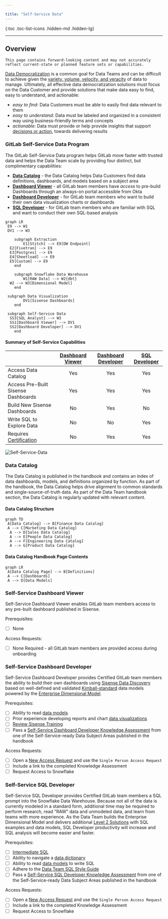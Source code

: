```yaml
---

title: "Self-Service Data"
---
```






{:toc .toc-list-icons .hidden-md .hidden-lg}

---

## Overview

`This page contains forward-looking content and may not accurately reflect current-state or planned feature sets or capabilities.`

[Data Democratization](https://www.alation.com/what-is-data-democratization/) is a common goal for Data Teams and can be difficult to achieve given the [variety, volume, velocity, and veracity](https://www.ibmbigdatahub.com/infographic/four-vs-big-data) of data to manage. Ultimately, all effective data democratization solutions must focus on the Data Customer and provide solutions that make data easy to find, easy to understand, and actionable:

- *easy to find*: Data Customers must be able to easily find data relevant to them
- *easy to understand*: Data must be labeled and organized in a consistent way using business-friendly terms and concepts
- *actionable*: Data must provide or help provide insights that support [decisions or action](http://www.onstartups.com/tabid/3339/bid/96738/Measuring-What-Matters-How-To-Pick-A-Good-Metric.aspx), towards delivering results

### GitLab Self-Service Data Program

The GitLab Self-Service Data program helps GitLab move faster with trusted data and helps the Data Team scale by providing four distinct, but complimentary capabilities:

- **[Data Catalog](/handbook/business-technology/data-team/direction/self-service/#data-catalog)** - the Data Catalog helps Data Customers find data definitions, dashboards, and models based on a subject area
- **[Dashboard Viewer](/handbook/business-technology/data-team/direction/self-service/#self-service-dashboard-viewer)** - all GitLab team members have *access* to pre-build Dashboards through an always-on portal accessible from Okta
- **[Dashboard Developer](/handbook/business-technology/data-team/direction/self-service/#self-service-dashboard-developer)** - for GitLab team members who want to build their own data visualization charts or dashboards
- **[SQL Developer](/handbook/business-technology/data-team/direction/self-service/#self-service-sql-developer)** - for GitLab team members who are familiar with SQL and want to conduct their own SQL-based analysis

```mermaid
graph LR
 E9 --> W1
 DV1 --> W3

    subgraph Extraction
        E1[Stitch] --> E9[DW Endpoint]
  E2[Fivetran] --> E9
  E3[Postgres] --> E9
  E4[Sheetload] --> E9
  E5[Custom] --> E9
    end

    subgraph Snowflake Data Warehouse
        W1[RAW Data] --> W2{dbt}
  W2 --> W3[Dimensional Model]
    end

 subgraph Data Visualization
        DV1[Sisense Dashboards]
    end

 subgraph Self-Service Data
  SS3[SQL Analyst] --> W3
  SS1[Dashboard Viewer] --> DV1
  SS2[Dashboard Developer] --> DV1
    end
```

#### Summary of Self-Service Capabilities

|                                                                                          | [Dashboard Viewer](/handbook/business-technology/data-team/direction/self-service/#self-service-dashboard-viewer) | [Dashboard Developer](/handbook/business-technology/data-team/direction/self-service/#self-service-dashboard-developer) | [SQL Developer](/handbook/business-technology/data-team/direction/self-service/#self-service-sql-developer) |
| :--------------------------------------------------------------------------------------- | :--------------------------------------------------------------------------------------------------------: | :--------------------------------------------------------------------------------------------------------------: | :--------------------------------------------------------------------------------------------------: |
| Access Data Catalog                                                                      |                                                     Yes                                                    |                                                        Yes                                                       |                                                  Yes                                                 |
| Access Pre-Built Sisense Dashboards                                                      |                                                     Yes                                                    |                                                        Yes                                                       |                                                  Yes                                                 |
| Build New Sisense Dashboards                                                             |                                                     No                                                     |                                                        Yes                                                       |                                                  No                                                  |
| Write SQL to Explore Data                                                                |                                                     No                                                     |                                                        No                                                        |                                                  Yes                                                 |
| Requires [Certification](/learn/certifications/public/) |                                                     No                                                     |                                                        Yes                                                       |                                                  Yes                                                 |

![Self-Service-Data](/handbook/business-technology/data-team/direction/self-service/self_service_data.png)

### Data Catalog

The Data Catalog is published in the handbook and contains an index of data dashboards, models, and definitions organized by function. As part of the handbook, the Data Catalog helps drive alignment to common standards and single-source-of-truth data. As part of the Data Team handbook section, the Data Catalog is regularly updated with relevant content.

#### Data Catalog Structure

```mermaid
graph TD
 A[Data Catalog] --> B[Finance Data Catalog]
 A --> C[Marketing Data Catalog]
  A --> D[Sales Data Catalog]
  A --> E[People Data Catalog]
  A --> F[Engineering Data Catalog]
  A --> G[Product Data Catalog]
```

#### Data Catalog Handbook Page Contents

```mermaid
graph LR
 A[Data Catalog Page] --> B[Definitions]
 A --> C[Dashboards]
 A --> D[Data Models]
```

### Self-Service Dashboard Viewer

Self-Service Dashboard Viewer enables GitLab team members access to any pre-built dashboard published in Sisense.

Prerequisites:

- [ ] None

Access Requests:

- [ ] None Required - all GitLab team members are provided access during onboarding

### Self-Service Dashboard Developer

Self-Service Dashboard Developer provides Certified GitLab team members the ability to build their own dashboards using [Sisense Data Discovery](https://dtdocs.sisense.com/article/data-discovery) based on well-defined and validated [Kimball-standard](https://www.kimballgroup.com/data-warehouse-business-intelligence-resources/books/data-warehouse-dw-toolkit/) data models powered by the [Enterprise Dimensional Model](/handbook/business-technology/data-team/platform/edw/).

Prerequisites:

- [ ] Ability to read [data models](https://www.lucidchart.com/pages/er-diagrams)
- [ ] Prior experience developing reports and chart [data visualizations](https://datavizcatalogue.com/index.html)
- [ ] [Review Sisense Training](/handbook/business-technology/data-team/platform/sisensecdt/)
- [ ] Pass a [Self-Service Dashboard Developer Knowledge Assessment](/learn/certifications/public/) from one of the Self-Service-ready Data Subject Areas published in the handbook

Access Requests:

- [ ] Open a [New Access Request](https://gitlab.com/gitlab-com/team-member-epics/access-requests/-/issues/new?issuable_template=New+Access+Request) and use the `Single Person Access Request`
- [ ] Include a link to the completed Knowledge Assessment
- [ ] Request Access to Snowflake

### Self-Service SQL Developer

Self-Service SQL Developer provides Certified GitLab team members a SQL prompt into the Snowflake Data Warehouse. Because not all of the data is currently modeled in a standard form, additional time may be required to perform research, read "RAW" data and unmodeled data, and learn from teams with more experience. As the Data Team builds the Enterprise Dimensional Model and delivers additional [Level 2 Solutions](/handbook/business-technology/data-team/direction/reference/) with SQL examples and data models, SQL Developer productivity will increase and SQL analysis will become easier and faster.

Prerequisites:

- [ ] [Intermediate SQL](https://softwareengineering.stackexchange.com/questions/181651/are-these-sql-concepts-for-beginners-intermediate-or-advanced-developers)
- [ ] Ability to navigate a [data dictionary](https://docs.snowflake.com/en/sql-reference/info-schema.html)
- [ ] Ability to read [data models](https://www.lucidchart.com/pages/er-diagrams) to write SQL
- [ ] Adhere to the [Data Team SQL Style Guide](/handbook/business-technology/data-team/platform/sql-style-guide/)
- [ ] Pass a [Self-Service SQL Developer Knowledge Assessment](/learn/certifications/public/) from one of the Self-Service-ready Data Subject Areas published in the handbook

Access Requests:

- [ ] Open a [New Access Request](https://gitlab.com/gitlab-com/team-member-epics/access-requests/-/issues/new?issuable_template=New+Access+Request) and use the `Single Person Access Request`
- [ ] Include a link to the completed Knowledge Assessment
- [ ] Request Access to Snowflake
